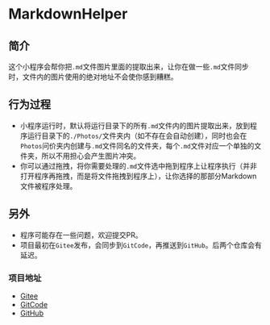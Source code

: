 ﻿# MarkdownHelper

## 简介
这个小程序会帮你把`.md`文件图片里面的提取出来，让你在做一些`.md`文件同步时，文件内的图片使用的绝对地址不会使你感到糟糕。

## 行为过程
- 小程序运行时，默认将运行目录下的所有`.md`文件内的图片提取出来，放到程序运行目录下的`./Photos/`文件夹内（如不存在会自动创建），同时也会在`Photos`问价夹内创建与`.md`文件同名的文件夹，每个`.md`文件对应一个单独的文件夹，所以不用担心会产生图片冲突。
- 你可以通过拖拽，将你需要处理的`.md`文件选中拖到程序上让程序执行（并非打开程序再拖拽，而是将文件拖拽到程序上），让你选择的那部分Markdown文件被程序处理。  

## 另外
- 程序可能存在一些问题，欢迎提交PR。
- 项目最初在`Gitee`发布，会同步到`GitCode`，再推送到`GitHub`。后两个仓库会有延迟。

### 项目地址
- [Gitee](https://gitee.com/MaidInstance/markdown-helper/)  
- [GitCode](https://gitcode.com/MaidInstance/markdown-helper/)  
- [GitHub](https://github.com/MaidInstance/markdown-helper/)  